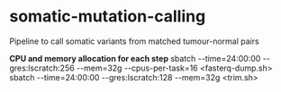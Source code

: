 # somatic-mutation-calling
Pipeline to call somatic variants from matched tumour-normal pairs

**CPU and memory allocation for each step**
sbatch --time=24:00:00 --gres:lscratch:256 --mem=32g --cpus-per-task=16 <fasterq-dump.sh>
sbatch --time=24:00:00 --gres:lscratch:128 --mem=32g <trim.sh>
